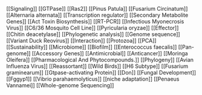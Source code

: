 [[Signaling]]
[[GTPase]]
[[Ras2]]
[[Pinus Patula]]
[[Fusarium Circinatum]]
[[Alternaria alternata]]
[[Transcription regulator]]
[[Secondary Metabolite Genes]]
[[Act Toxin Biosynthesis]]
[[RT-PCR]]
[[Infectious Myonecrosis Virus]]
[[C6/36 Mosquito Cell Line]]
[[Pyricularia oryzae]]
[[Effector]]
[[Chitin deacetylase]]
[[Phylogenetic analysis]]
[[Genome sequence]]
[[Variant Duck Reovirus]]
[[Interaction]]
[[Protozoa]]
[[PCA]]
[[Sustainability]]
[[Microbiome]]
[[Biofilm]]
[[Enterococcus faecalis]]
[[Pan-genome]]
[[Accessory Genes]]
[[Antimicrobial]]
[[Anticancer]]
[[Moringa Oleifera]]
[[Pharmacological And Phytocompounds.]]
[[Phylogeny]]
[[Avian Influenza Virus]]
[[Reassortant]]
[[Wild Birds]]
[[H6 Subtype]]
[[Fusarium graminearum]]
[[Gtpase-activating Protein]]
[[Don]]
[[Fungal Development]]
[[Fggyp1]]
[[Vibrio parahaemolyticus]]
[[niche adaptation]]
[[Penaeus Vannamei]]
[[Whole-genome Sequencing]]

